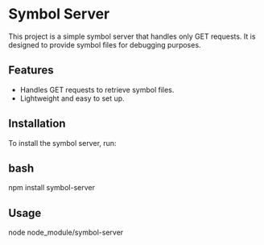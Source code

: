 # Symbol Server

This project is a simple symbol server that handles only GET requests. It is designed to provide symbol files for debugging purposes.

## Features

- Handles GET requests to retrieve symbol files.
- Lightweight and easy to set up.

## Installation

To install the symbol server, run:

## bash

npm install symbol-server

## Usage

node node_module/symbol-server
